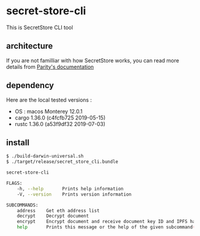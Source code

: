 # secret-store-cli

This is SecretStore CLI tool

## architecture

If you are not familliar with how SecretStore works, you can read more details from [Parity's documentation](https://wiki.parity.io/Secret-Store)

## dependency

Here are the local tested versions :

* OS : macos Monterey 12.0.1
* cargo 1.36.0 (c4fcfb725 2019-05-15)
* rustc 1.36.0 (a53f9df32 2019-07-03)

## install

```bash
$ ./build-darwin-universal.sh
$ ./target/release/secret_store_cli.bundle

secret-store-cli

FLAGS:
    -h, --help       Prints help information
    -V, --version    Prints version information

SUBCOMMANDS:
    address    Get eth address list
    decrypt    Decrypt document
    encrypt    Encrypt document and receive document key ID and IPFS hash
    help       Prints this message or the help of the given subcommand(s)
```
